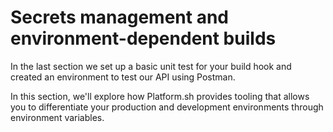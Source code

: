 # Secrets management and environment-dependent builds

In the last section we set up a basic unit test for your build hook and created an environment to test our API using Postman.

In this section, we'll explore how Platform.sh provides tooling that allows you to differentiate your production and development environments through environment variables.